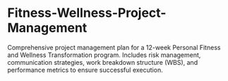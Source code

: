 # Fitness-Wellness-Project-Management
Comprehensive project management plan for a 12-week Personal Fitness and Wellness Transformation program. Includes risk management, communication strategies, work breakdown structure (WBS), and performance metrics to ensure successful execution.
